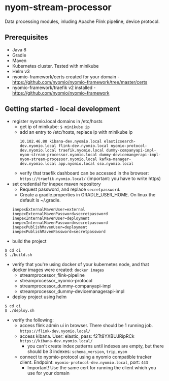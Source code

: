 # nyom-stream-processor
Data processing modules, inluding Apache Flink pipeline, device protocol.

## Prerequisites
* Java 8
* Gradle
* Maven
* Kubernetes cluster. Tested with minikube
* Helm v3
* nyomio-framework/certs created for your domain - https://github.com/nyomio/nyomio-framework/tree/master/certs
* nyomio-framework/traefik v2 installed - https://github.com/nyomio/nyomio-framework

## Getting started - local development
* register nyomio.local domains in /etc/hosts
  * get ip of minikube: `$ minikube ip`
  * add an entry to /etc/hosts, replace ip with minikube ip
    ```
    10.102.46.80 kibana-dev.nyomio.local elasticsearch-dev.nyomio.local flink-dev.nyomio.local nyomio-protocol-dev.nyomio.local traefik.nyomio.local dummy-companyapi-impl-nyom-stream-processor.nyomio.local dummy-devicemangerapi-impl-nyom-stream-processor.nyomio.local kafka-manager-dev.nyomio.local app.nyomio.local sso.nyomio.local
    ```
  * verify that traefik dashboard can be accessed in the browser: `https://traefik.nyomio.local/` 
  (important: you have to write https)
* set credential for inepex maven repository
  * Request password, and replace `secretpassword`. 
  * Create a gradle.properties in GRADLE_USER_HOME. On linux the default is ~/.gradle.
  ```
  inepexExternalMavenUser=external
  inepexExternalMavenPassword=secretpassword
  inepexInternalMavenUser=deployment
  inepexInternalMavenPassword=secretpassword
  inepexPublishMavenUser=deployment
  inepexPublishMavenPassword=secretpassword
  ```
* build the project
```
$ cd ci
$ ./build.sh
```
  * verify that you're using docker of your kubernetes node, and that docker images were created: `docker images`
    * streamprocessor_flink-pipeline
    * streamprocessor_nyomio-protocol
    * streamprocessor_dummy-companyapi-impl
    * streamprocessor_dummy-devicemanagerapi-impl
* deploy project using helm
```
$ cd ci
$ ./deploy.sh
```
* verify the following:
  * access flink admin ui in browser. There should be 1 running job. `https://flink-dev.nyomio.local/`
  * access kibana. User: elastic, pass: f2Tt8YXBUJRipRCk `https://kibana-dev.nyomio.local/`
    * you can't create index patterns until indexes are empty, but there should be 3 indexes:
    `schema_version`, `trip`, `nyom`
  * connect to nyomio-protocol using a nyomio compatible tracker client. Endpoint: `nyomio-protocol-dev.nyomio.local`, port: `443`
    * Important! Use the same cert for running the client which you use for your domain




